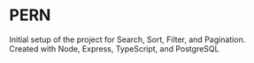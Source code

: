 # PERN

Initial setup of the project for Search, Sort, Filter, and Pagination.  
Created with Node, Express, TypeScript, and PostgreSQL






